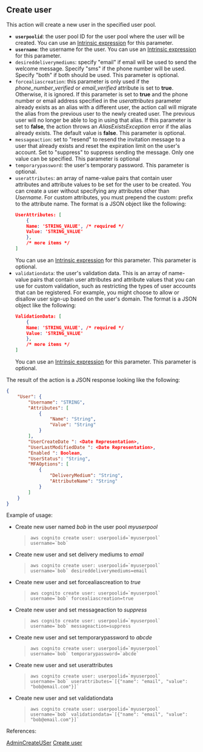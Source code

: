## Create user

This action will create a new user in the specified user pool.

- **`userpoolid`**: the user pool ID for the user pool where the user will be created. You can use an [Intrinsic expression](https://github.com/DasAng/phobo-release/blob/master/docs/intrinsic_expression.md) for this parameter.
- **`username`**: the username for the user. You can use an [Intrinsic expression](https://github.com/DasAng/phobo-release/blob/master/docs/intrinsic_expression.md) for this parameter.
- `desireddeliverymediums`: specify "email" if email will be used to send the welcome message. Specify "sms" if the phone number will be used. Specify "both" if both should be used. This parameter is optional.
- `forcealiascreation`: this parameter is only used if the *phone_number_verified* or *email_verified* attribute is set to **true**. Otherwise, it is ignored.
If this parameter is set to **true** and the phone number or email address specified in the *userattributes* parameter already exists as an alias with a different user, the action call will migrate the alias from the previous user to the newly created user. The previous user will no longer be able to log in using that alias.
If this parameter is set to **false**, the action throws an *AliasExistsException* error if the alias already exists. The default value is **false**. This parameter is optional.
- `messageaction`: set to "resend" to resend the invitation message to a user that already exists and reset the expiration limit on the user's account. Set to "suppress" to suppress sending the message. Only one value can be specified. This parameter is optional
- `temporarypassword`: the user's temporary password. This parameter is optional.
- `userattributes`: an array of name-value pairs that contain user attributes and attribute values to be set for the user to be created. You can create a user without specifying any attributes other than *Username*. For custom attributes, you must prepend the custom: prefix to the attribute name. The format is a JSON object like the following:
    ```json
    UserAttributes: [
        {
        Name: 'STRING_VALUE', /* required */
        Value: 'STRING_VALUE'
        },
        /* more items */
    ]
    ```
    You can use an [Intrinsic expression](https://github.com/DasAng/phobo-release/blob/master/docs/intrinsic_expression.md) for this parameter. This parameter is optional.
- `validationdata`: the user's validation data. This is an array of name-value pairs that contain user attributes and attribute values that you can use for custom validation, such as restricting the types of user accounts that can be registered. For example, you might choose to allow or disallow user sign-up based on the user's domain. The format is a JSON object like the following:
    ```json
    ValidationData: [
        {
        Name: 'STRING_VALUE', /* required */
        Value: 'STRING_VALUE'
        },
        /* more items */
    ]
    ```
    You can use an [Intrinsic expression](https://github.com/DasAng/phobo-release/blob/master/docs/intrinsic_expression.md) for this parameter. This parameter is optional.

The result of the action is a JSON response looking like the following:

```json
{
    "User": {
        "Username": "STRING",
        "Attributes": [
            {
                "Name": "String",
                "Value": "String"
            }
        ],
        "UserCreateDate ": <Date Representation>, 
        "UserLastModifiedDate ": <Date Representation>, 
        "Enabled ": Boolean, 
        "UserStatus": "String",
        "MFAOptions": [
            {
                "DeliveryMedium": "String",
                "AttributeName": "String"
            }
        ]
    }
}
```
Example of usage:

- Create new user named *bob* in the user pool *myuserpool*

    > ``aws cognito create user: userpoolid=`myuserpool` username=`bob` ``

- Create new user and set delivery mediums to *email*

    > ``aws cognito create user: userpoolid=`myuserpool` username=`bob` desireddeliverymediums=email``

- Create new user and set forcealiascreation to *true*

    > ``aws cognito create user: userpoolid=`myuserpool` username=`bob` forcealiascreation=true``

- Create new user and set messageaction to *suppress*

    > ``aws cognito create user: userpoolid=`myuserpool` username=`bob` messageaction=suppress``

- Create new user and set temporarypassword to *abcde*

    > ``aws cognito create user: userpoolid=`myuserpool` username=`bob` temporarypassword=`abcde` ``

- Create new user and set userattributes

    > ``aws cognito create user: userpoolid=`myuserpool` username=`bob` userattributes=`[{"name": "email", "value": "bob@email.com"}]` ``

- Create new user and set validationdata

    > ``aws cognito create user: userpoolid=`myuserpool` username=`bob` validationdata=`[{"name": "email", "value": "bob@email.com"}]` ``


References:

[AdminCreateUSer](https://docs.aws.amazon.com/cognito-user-identity-pools/latest/APIReference/API_AdminCreateUser.html)
[Create user](https://github.com/DasAng/phobo-release/blob/master/docs/aws_cognito_actions.md#create-user)